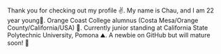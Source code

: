 Thank you for checking out my profile ✌️.
My name is Chau, and I am 22 year young🌱.
Orange Coast College alumnus (Costa Mesa/Orange County/California/USA) 🌊.
Currently junior standing at California State Polytechnic University, Pomona ⛰️.
A newbie on GitHub but will mature soon! 💫 
